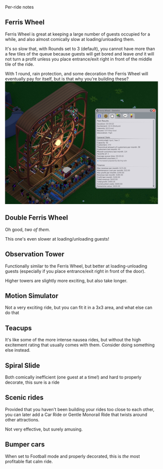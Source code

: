Per-ride notes

## Ferris Wheel
Ferris Wheel is great at keeping a large number of guests occupied for a while, and also almost comically slow at loading/unloading them.

It's so slow that, with Rounds set to 3 (default), you cannot have more than a few tiles of the queue because guests will get bored and leave *and* it will not turn a profit unless you place entrance/exit right in front of the middle tile of the ride.

With 1 round, rain protection, and some decoration the Ferris Wheel will eventually pay for itself, but is that why you're building these?  
![](img/ferris-wheel.jpg)

## Double Ferris Wheel
Oh good, *two of them*.

This one's even slower at loading/unloading guests!

## Observation Tower
Functionally similar to the Ferris Wheel, but better at loading-unloading guests (especially if you place entrance/exit right in front of the door).

Higher towers are slightly more exciting, but also take longer.

## Motion Simulator
Not a very exciting ride, but you can fit it in a 3x3 area, and what else can do that

## Teacups
It's like some of the more intense nausea rides, but without the high excitement rating that usually comes with them. Consider doing something else instead.

## Spiral Slide
Both comically inefficient (one guest at a time!) and hard to properly decorate, this sure is a ride

## Scenic rides
Provided that you haven't been building your rides too close to each other, you can later add a Car Ride or Gentle Monorail Ride that twists around other attractions.

Not very effective, but surely amusing.

## Bumper cars
When set to Football mode and properly decorated, this is *the* most profitable flat calm ride.
